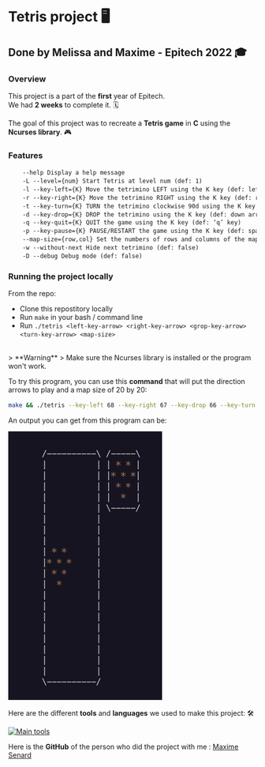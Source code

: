 # Tetris project :desktop_computer:

## Done by Melissa and Maxime - Epitech 2022 :mortar_board:

### Overview

This project is a part of the **first** year of Epitech. <br>
We had **2 weeks** to complete it. :spiral_calendar: <br>

The goal of this project was to recreate a **Tetris game** in **C** using the **Ncurses library**. :video_game:<br>

### Features
```txt
    --help Display a help message
    -L --level={num} Start Tetris at level num (def: 1)
    -l --key-left={K} Move the tetrimino LEFT using the K key (def: left arrow)
    -r --key-right={K} Move the tetrimino RIGHT using the K key (def: right arrow)
    -t --key-turn={K} TURN the tetrimino clockwise 90d using the K key (def: top arrow)
    -d --key-drop={K} DROP the tetrimino using the K key (def: down arrow)
    -q --key-quit={K} QUIT the game using the K key (def: ‘q’ key)
    -p --key-pause={K} PAUSE/RESTART the game using the K key (def: space bar)
    --map-size={row,col} Set the numbers of rows and columns of the map (def: 20,10)
    -w --without-next Hide next tetrimino (def: false)
    -D --debug Debug mode (def: false)
```

### Running the project locally

From the repo:

- Clone this repostitory locally
- Run `make` in your bash / command line
- Run `./tetris <left-key-arrow> <right-key-arrow> <grop-key-arrow> <turn-key-arrow> <map-size>`
<br>
> **Warning**
> Make sure the Ncurses library is installed or the program won't work.
<br>

To try this program, you can use this **command** that will put the direction arrows to play and a map size of 20 by 20: <br>

```bash
make && ./tetris --key-left 68 --key-right 67 --key-drop 66 --key-turn 65 -map-size=20,20 && make fclean
```

An output you can get from this program can be:

![gameplay.png](assets/gameplay.png)

Here are the different **tools** and **languages** we used to make this project: :hammer_and_wrench:

[![Main tools](https://skillicons.dev/icons?i=c,vscode,github,md&perline=9)](https://github.com/tandpfun/skill-icons)

Here is the **GitHub** of the person who did the project with me :
[Maxime Senard](https://github.com/RedCommand)
